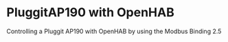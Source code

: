 # PluggitAP190 with OpenHAB
Controlling a Pluggit AP190 with OpenHAB by using the Modbus Binding 2.5
